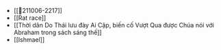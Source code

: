 - [[💬211006-2217]]
- [[Rat race]]
- [[Thời dân Do Thái lưu đày Ai Cập, biến cố Vượt Qua được Chúa nói với Abraham trong sách sáng thế]]
- [[Ishmael]]

